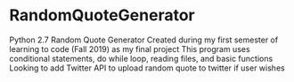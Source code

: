 # RandomQuoteGenerator
Python 2.7 Random Quote Generator
Created during my first semester of learning to code (Fall 2019) as my final project
This program uses conditional statements, do while loop, reading files, and basic functions
Looking to add Twitter API to upload random quote to twitter if user wishes
